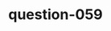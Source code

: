 ---
layout: question
title: question-059
number: 59
question: Name a type of bear.
answer1: Grizzly | 27
answer2: Polar | 22
answer3: Panda | 21
answer4: Teddy | 10
answer5: Brown | 4
answer6: Black | 3
answer7:
answer8:
answer9:
answer10:
---